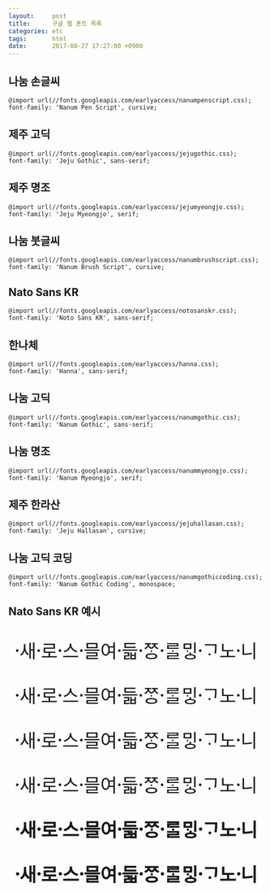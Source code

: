 ```yaml
---
layout:     post
title:      구글 웹 폰트 목록
categories: etc
tags:       html
date:       2017-08-27 17:27:00 +0900
---
```


## 나눔 손글씨
```
@import url(//fonts.googleapis.com/earlyaccess/nanumpenscript.css);
font-family: 'Nanum Pen Script', cursive;
```

## 제주 고딕
```
@import url(//fonts.googleapis.com/earlyaccess/jejugothic.css);
font-family: 'Jeju Gothic', sans-serif;
```

## 제주 명조
```
@import url(//fonts.googleapis.com/earlyaccess/jejumyeongjo.css);
font-family: 'Jeju Myeongjo', serif;
```

<!-- more -->

## 나눔 붓글씨
```
@import url(//fonts.googleapis.com/earlyaccess/nanumbrushscript.css);
font-family: 'Nanum Brush Script', cursive;
```

## Nato Sans KR
```
@import url(//fonts.googleapis.com/earlyaccess/notosanskr.css);
font-family: 'Noto Sans KR', sans-serif;
```

## 한나체
```
@import url(//fonts.googleapis.com/earlyaccess/hanna.css);
font-family: 'Hanna', sans-serif;
```

## 나눔 고딕
```
@import url(//fonts.googleapis.com/earlyaccess/nanumgothic.css);
font-family: 'Nanum Gothic', sans-serif;
```

## 나눔 명조
```
@import url(//fonts.googleapis.com/earlyaccess/nanummyeongjo.css);
font-family: 'Nanum Myeongjo', serif;
```

## 제주 한라산
```
@import url(//fonts.googleapis.com/earlyaccess/jejuhallasan.css);
font-family: 'Jeju Hallasan', cursive;
```

## 나눔 고딕 코딩
```
@import url(//fonts.googleapis.com/earlyaccess/nanumgothiccoding.css);
font-family: 'Nanum Gothic Coding', monospace;
```

## Nato Sans KR 예시
<div style="font-family: 'Noto Sans KR', sans-serif;font-size:36px;text-align: center;">
	<p style="font-weight: 100;">
		새〮로〮스〮믈〮여듧〮ᄍᆞᆼ〮ᄅᆞᆯ〮ᄆᆡᇰᄀᆞ〮노니〮
	</p>
	<p style="font-weight: 300;">
		새〮로〮스〮믈〮여듧〮ᄍᆞᆼ〮ᄅᆞᆯ〮ᄆᆡᇰᄀᆞ〮노니〮
	</p>
	<p style="font-weight: normal;">
		새〮로〮스〮믈〮여듧〮ᄍᆞᆼ〮ᄅᆞᆯ〮ᄆᆡᇰᄀᆞ〮노니〮
	</p>
	<p style="font-weight: 500;">
		새〮로〮스〮믈〮여듧〮ᄍᆞᆼ〮ᄅᆞᆯ〮ᄆᆡᇰᄀᆞ〮노니〮
	</p>
	<p style="font-weight: Bold;">
		새〮로〮스〮믈〮여듧〮ᄍᆞᆼ〮ᄅᆞᆯ〮ᄆᆡᇰᄀᆞ〮노니〮
	</p>
	<p style="font-weight: 900;">
		새〮로〮스〮믈〮여듧〮ᄍᆞᆼ〮ᄅᆞᆯ〮ᄆᆡᇰᄀᆞ〮노니〮
	</p>
</div>
